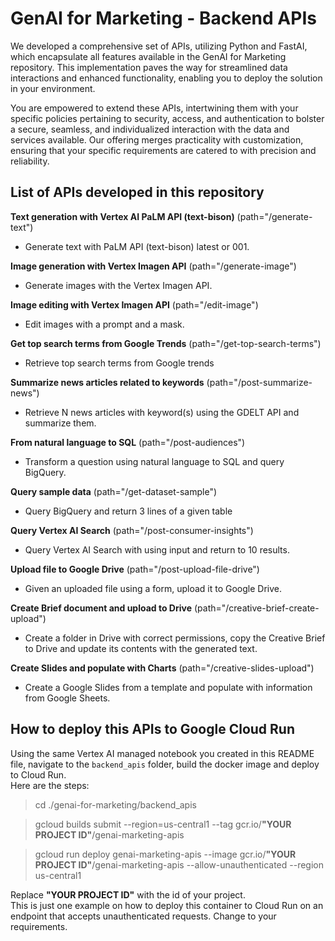# GenAI for Marketing - Backend APIs

We developed a comprehensive set of APIs, utilizing Python and FastAI, which encapsulate all features available in the GenAI for Marketing repository. This implementation paves the way for streamlined data interactions and enhanced functionality, enabling you to deploy the solution in your environment.

You are empowered to extend these APIs, intertwining them with your specific policies pertaining to security, access, and authentication to bolster a secure, seamless, and individualized interaction with the data and services available. Our offering merges practicality with customization, ensuring that your specific requirements are catered to with precision and reliability.

## List of APIs developed in this repository

**Text generation with Vertex AI PaLM API (text-bison)** (path="/generate-text")
 - Generate text with PaLM API (text-bison) latest or 001.

**Image generation with Vertex Imagen API** (path="/generate-image")
 - Generate images with the Vertex Imagen API.

**Image editing with Vertex Imagen API** (path="/edit-image")
 - Edit images with a prompt and a mask.

**Get top search terms from Google Trends** (path="/get-top-search-terms")
 - Retrieve top search terms from Google trends

**Summarize news articles related to keywords** (path="/post-summarize-news")
 - Retrieve N news articles with keyword(s) using the GDELT API and summarize them.

**From natural language to SQL** (path="/post-audiences")
 - Transform a question using natural language to SQL and query BigQuery.

**Query sample data** (path="/get-dataset-sample")
 - Query BigQuery and return 3 lines of a given table

**Query Vertex AI Search** (path="/post-consumer-insights")
 - Query Vertex AI Search with using input and return to 10 results.

**Upload file to Google Drive** (path="/post-upload-file-drive")
 - Given an uploaded file using a form, upload it to Google Drive.

**Create Brief document and upload to Drive** (path="/creative-brief-create-upload")
 - Create a folder in Drive with correct permissions, copy the Creative Brief to Drive and update its contents with the generated text.

**Create Slides and populate with Charts** (path="/creative-slides-upload")
 - Create a Google Slides from a template and populate with information from Google Sheets.


## How to deploy this APIs to Google Cloud Run

Using the same Vertex AI managed notebook you created in this README file, navigate to the `backend_apis` folder, build the docker image and deploy to Cloud Run.  
Here are the steps:

> cd ./genai-for-marketing/backend_apis  

> gcloud builds submit --region=us-central1 --tag gcr.io/**"YOUR PROJECT ID"**/genai-marketing-apis  

> gcloud run deploy genai-marketing-apis --image gcr.io/**"YOUR PROJECT ID"**/genai-marketing-apis --allow-unauthenticated --region us-central1  

Replace **"YOUR PROJECT ID"** with the id of your project.   
This is just one example on how to deploy this container to Cloud Run on an endpoint that accepts unauthenticated requests. Change to your requirements.  